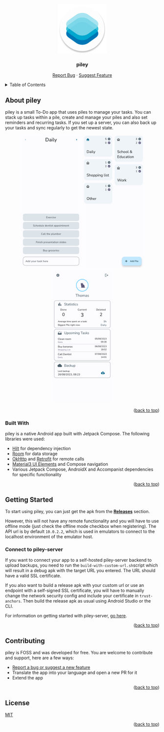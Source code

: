 <a name="readme-top"></a>
<!-- READme template from: https://github.com/othneildrew/Best-README-Template
 MIT License Copyright (c) 2021 Othneil Drew -->


<br />
<div align="center">
  <a href="https://github.com/justdeko/piley">
    <img src="app/src/main/res/mipmap-xxxhdpi/ic_launcher_round.webp" alt="Logo" width="160" height="160">
  </a>

<h3 align="center">piley</h3>

  <p align="center">
    <a href="https://github.com/justdeko/piley/issues">Report Bug</a>
    ·
    <a href="https://github.com/justdeko/piley/issues">Suggest Feature</a>
  </p>
</div>



<!-- TABLE OF CONTENTS -->
<details>
  <summary>Table of Contents</summary>
  <ol>
    <li>
      <a href="#about-piley">About piley</a>
      <ul>
        <li><a href="#tools-used">Tools used</a></li>
      </ul>
    </li>
    <li>
      <a href="#getting-started">Getting Started</a>
      <ul>
        <li><a href="#connect-to-piley-server">Connect to piley-server</a></li>
      </ul>
    </li>
    <li><a href="#contributing">Contributing</a></li>
    <li><a href="#license">License</a></li>
  </ol>
</details>

## About piley

piley is a small To-Do app that uses piles to manage your tasks. You can stack up tasks within a
pile, create and manage your piles and also set reminders and recurring tasks. If you set up a
server, you can also back up your tasks and sync regularly to get the newest state.

<div align="center">
  <p>
    <img src="app/src/main/res/drawable/pile_screen_demo.png" width="200" />
    <img src="app/src/main/res/drawable/pile_overview_screen_demo.png" width="200" /> 
    <img src="app/src/main/res/drawable/profile_screen_demo.png" width="200" />
  </p>
</div>

<p align="right">(<a href="#readme-top">back to top</a>)</p>

### Built With

piley is a native Android app built with Jetpack Compose. The following libraries were used:

* [Hilt](https://dagger.dev/hilt/) for dependency injection
* [Room](https://developer.android.com/training/data-storage/room) for data storage
* [OkHttp](https://square.github.io/okhttp/) and [Retrofit](https://github.com/square/retrofit) for
  remote calls
* [Material3 UI Elements](https://developer.android.com/jetpack/androidx/releases/compose-material3)
  and Compose navigation
* Various Jetpack Compose, AndroidX and Accompanist dependencies for specific functionality

<p align="right">(<a href="#readme-top">back to top</a>)</p>

## Getting Started

To start using piley, you can just get the apk from the
**[Releases](https://github.com/justdeko/piley/releases)** section.

However, this will not
have any remote functionality and you will have to use offline mode (just check the offline mode
checkbox when registering).
The API url is by default `10.0.2.2`, which is used in emulators to connect to the localhost
environment of the emulator host.

### Connect to piley-server

If you want to connect your app to a self-hosted piley-server backend to upload backups, you need to
run the `build-with-custom-url.sh`script which will result in a debug apk with the target URL you
entered. The URL should have a valid SSL certificate.

If you also want to build a release apk with your custom url or use an endpoint with a self-signed
SSL certificate, you will have to manually change the
network security config and include your certificate in `trust-anchors`. Then build the release apk
as usual using Android Studio or the CLI.

For information on getting started with
piley-server, [go here](https://github.com/justdeko/piley-server).

<p align="right">(<a href="#readme-top">back to top</a>)</p>

## Contributing

piley is FOSS and was developed for free. You are welcome to contribute and support, here are a few
ways:

* [Report a bug or suggest a new feature](https://github.com/justdeko/piley/issues)
* Translate the app into your language and open a new PR for it
* Extend the app

<p align="right">(<a href="#readme-top">back to top</a>)</p>

## License

[MIT](https://github.com/justdeko/piley/blob/main/LICENSE)

<p align="right">(<a href="#readme-top">back to top</a>)</p>
